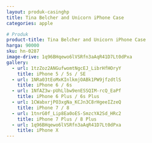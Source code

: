 ```yaml
---
layout: produk-casinghp
title: Tina Belcher and Unicorn iPhone Case
categories: apple

# Produk
product-title: Tina Belcher and Unicorn iPhone Case
harga: 90000
sku: hn-0287
image-drive: 1q96BHqewo6lVSRfn3aAqR41D7Lt0dPxa
gallery:
  - url: 1tzZoz2ANGufwomtNgcEJ_LibrHfHOryY
    title: iPhone 5 / 5s / SE
  - url: 1NRa03tEoMxKInlkmjOABk1PW9jfzdtlS
    title: iPhone 6 / 6s
  - url: 1NfAZ3w-pUhLlbw9enESSQIM-rcQ_EaPf
    title: iPhone 6 Plus / 6s Plus
  - url: 1CWabxrjPO3xgNa_KCJn3C8rHgeeIZzeQ
    title: iPhone 7 / 8
  - url: 1tnrG0f_Lip8Ea0oES-SmzcYA2Sd_HRc2
    title: iPhone 7 Plus / 8 Plus
  - url: 1q96BHqewo6lVSRfn3aAqR41D7Lt0dPxa
    title: iPhone X
---
```

